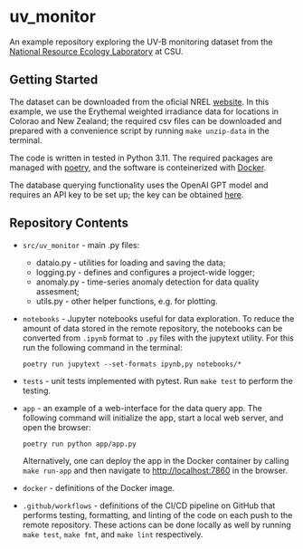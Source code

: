 # uv_monitor

An example repository exploring the UV-B monitoring dataset from the [National Resource Ecology Laboratory](https://www.nrel.colostate.edu/) at CSU.


## Getting Started

The dataset can be downloaded from the oficial NREL [website](https://uvb.nrel.colostate.edu/UVB/data-sets-download/). In this example, we use the Erythemal weighted irradiance data for locations in Colorao and New Zealand; the required csv files can be downloaded and prepared with a convenience script by running `make unzip-data` in the terminal.

The code is written in tested in Python 3.11. The required packages are managed with [poetry](https://python-poetry.org/), and the software is conteinerized with [Docker](https://www.docker.com/).

The database querying functionality uses the OpenAI GPT model and requires an API key to be set up; the key can be obtained [here](https://openai.com/blog/openai-api).


## Repository Contents

* `src/uv_monitor` - main .py files:
    * dataio.py - utilities for loading and saving the data;
    * logging.py - defines and configures a project-wide logger;
    * anomaly.py - time-series anomaly detection for data quality assesment;
    * utils.py - other helper functions, e.g. for plotting.

* `notebooks` - Jupyter notebooks useful for data exploration. To reduce the amount of data stored in the remote repository, the notebooks can be converted from `.ipynb` format to `.py` files with the jupytext utility. For this run the following command in the terminal:

    ```
    poetry run jupytext --set-formats ipynb,py notebooks/*
    ```

* `tests` - unit tests implemented with pytest. Run `make test` to perform the testing.

* `app` - an example of a web-interface for the data query app. The following command will initialize the app, start a local web server, and open the browser:

    ```
    poetry run python app/app.py
    ```

    Alternatively, one can deploy the app in the Docker container by calling `make run-app` and then navigate to <http://localhost:7860> in the browser.

* `docker` - definitions of the Docker image.

* `.github/workflows` - definitions of the CI/CD pipeline on GitHub that performs testing, formatting, and linting of the code on each push to the remote repository. These actions can be done locally as well by running `make test`, `make fmt`, and `make lint` respectively.
